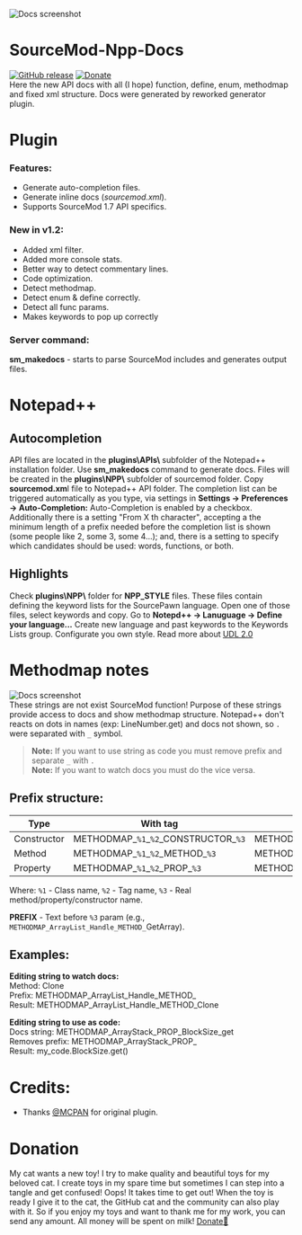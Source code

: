 ![Docs screenshot](https://github.com/raziEiL/SourceMod-Npp-Docs/blob/master/img/docs.png "Inline docs")
# SourceMod-Npp-Docs
[![GitHub release](https://img.shields.io/github/release/raziEiL/SourceMod-Npp-Docs.svg?colorB=97CA00?label=version)](https://github.com/raziEiL/Notes-pp/releases/latest)
[![Donate](https://img.shields.io/badge/Donate-PayPal-green.svg)](https://www.paypal.me/razicat)   
Here the new API docs with all (I hope) function, define, enum, methodmap and fixed xml structure. Docs were generated by reworked generator plugin.

# Plugin

### Features:
 - Generate auto-completion files.
 - Generate inline docs (*sourcemod.xml*).
 - Supports SourceMod 1.7 API specifics.
 
### New in v1.2:
 - Added xml filter.
 - Added more console stats.
 - Better way to detect commentary lines.
 - Code optimization.
 - Detect methodmap.
 - Detect enum & define correctly.
 - Detect all func params.
 - Makes keywords to pop up correctly
 
### Server command:
**sm_makedocs** - starts to parse SourceMod includes and generates output files.

# Notepad++

## Autocompletion
API files are located in the **plugins\APIs\\** subfolder of the Notepad++ installation folder. Use **sm_makedocs** command to generate docs. Files will be created in the **plugins\NPP\\** subfolder of sourcemod folder. Copy **sourcemod.xm**l file to Notepad++ API folder. The completion list can be triggered automatically as you type, via settings in **Settings -> Preferences -> Auto-Completion:** Auto-Completion is enabled by a checkbox. Additionally there is a setting "From X th character", accepting a the minimum length of a prefix needed before the completion list is shown (some people like 2, some 3, some 4...); and, there is a setting to specify which candidates should be used: words, functions, or both.

## Highlights
Check **plugins\NPP\\** folder for **NPP_STYLE** files. These files contain defining the keyword lists for the SourcePawn language. Open one of those files, select keywords and copy. Go to **Notepd++ -> Lanuguage -> Define your language...** Create new language and past keywords to the Keywords Lists group. Configurate you own style. Read more about [UDL 2.0](https://udl20.weebly.com/index.html)

# Methodmap notes
![Docs screenshot](https://github.com/raziEiL/SourceMod-Npp-Docs/blob/master/img/docs%20list.png "Inline docs: methodmap strings")  
These strings are not exist SourceMod function! Purpose of these strings provide access to docs and show methodmap structure. Notepad++ don't reacts on dots in names (exp: LineNumber.get) and docs not shown, so `.` were separated with `_` symbol.
>**Note:** If you want to use string as code you must remove prefix and separate `_` with `.`  
>**Note:** If you want to watch docs you must do the vice versa.

## Prefix structure:

| Type | With tag | Without tag |
|------| ------ | ------ |
| Constructor | METHODMAP_`%1`_`%2`\_CONSTRUCTOR\_`%3` | METHODMAP_`%1`\_CONSTRUCTOR_`%3` |
| Method | METHODMAP_`%1`_`%2`_METHOD\_`%3` | METHODMAP_`%1`\_METHOD_`%3` |
| Property | METHODMAP_`%1`_`%2`_PROP\_`%3` | METHODMAP_`%1`_PROP\_`%3` |

Where: `%1` - Class name, `%2` - Tag name, `%3` - Real method/property/constructor name.

**PREFIX** - Text before `%3` param (e.g., `METHODMAP_ArrayList_Handle_METHOD_`GetArray).

## Examples:

**Editing string to watch docs:**  
Method: Clone  
Prefix: METHODMAP_ArrayList_Handle_METHOD_  
Result: METHODMAP_ArrayList_Handle_METHOD_Clone

**Editing string to use as code:**  
Docs string: METHODMAP_ArrayStack_PROP_BlockSize_get  
Removes prefix: METHODMAP_ArrayStack_PROP_  
Result: my_code.BlockSize.get()

# Credits:
 - Thanks [@MCPAN](https://forums.alliedmods.net/member.php?u=73370) for original plugin.
 
# Donation
My cat wants a new toy! I try to make quality and beautiful toys for my beloved cat. I create toys in my spare time but sometimes I can step into a tangle and get confused! Oops! It takes time to get out! When the toy is ready I give it to the cat, the GitHub cat and the community can also play with it. So if you enjoy my toys and want to thank me for my work, you can send any amount. All money will be spent on milk! [Donate:feet:](https://www.paypal.me/razicat)
